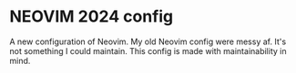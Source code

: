 # NEOVIM 2024 config
A new configuration of Neovim. My old Neovim config were messy af. It's not something I could maintain. This config is made with maintainability in mind.


